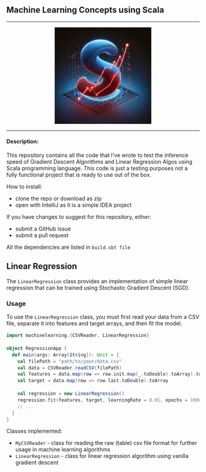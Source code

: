 ## Machine Learning Concepts using Scala

---

<p align="center">
  <img src="./src/imgs/gd_scala_repo_img.png?raw=true" alt="custom image" width="50%"/>
</p>


---

#### Description:

This repository contains all the code that I've wrote to test the inference speed of Gradient Descent Algorithms and Linear Regression Algos using Scala programming language. This code is just a testing purposes not a fully functional project that is ready to use out of the box. 

How to install:

* clone the repo or download as zip
* open with IntelliJ as it is a simple IDEA project

If you have changes to suggest for this repository, either:
* submit a GitHub issue
* submit a pull request

All the dependencies are listed in `build.sbt file` 

## Linear Regression

The `LinearRegression` class provides an implementation of simple linear regression that can be trained using Stochastic Gradient Descent (SGD).

### Usage

To use the `LinearRegression` class, you must first read your data from a CSV file, separate it into features and target arrays, and then fit the model.

```scala
import machinelearning.{CSVReader, LinearRegression}

object RegressionApp {
  def main(args: Array[String]): Unit = {
    val filePath = "path/to/your/data.csv"
    val data = CSVReader.readCSV(filePath)
    val features = data.map(row => row.init.map(_.toDouble).toArray).toArray
    val target = data.map(row => row.last.toDouble).toArray

    val regression = new LinearRegression()
    regression.fit(features, target, learningRate = 0.01, epochs = 1000)
    // ...
  }
}
```


Classes implemented:

* `MyCSVReader` - class for reading the raw (table) csv file format for further usage in machine learning algorithms
* `LinearRegression` - class for linear regression algorithm using vanilla gradient descent
